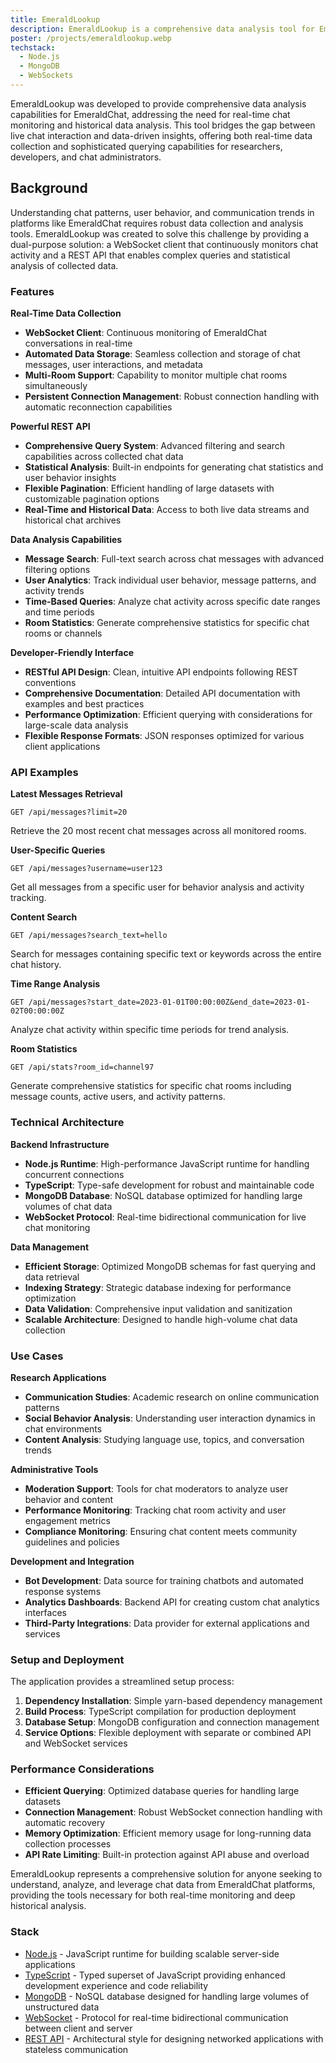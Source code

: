```yaml
---
title: EmeraldLookup
description: EmeraldLookup is a comprehensive data analysis tool for EmeraldChat that provides real-time WebSocket monitoring and a powerful REST API for querying chat data. Built with Node.js and MongoDB, it enables developers and researchers to collect, analyze, and retrieve chat statistics, user behavior patterns, and message data through an intuitive API interface.
poster: /projects/emeraldlookup.webp
techstack:
  - Node.js
  - MongoDB
  - WebSockets
---
```


EmeraldLookup was developed to provide comprehensive data analysis capabilities for EmeraldChat, addressing the need for real-time chat monitoring and historical data analysis. This tool bridges the gap between live chat interaction and data-driven insights, offering both real-time data collection and sophisticated querying capabilities for researchers, developers, and chat administrators.

## Background

Understanding chat patterns, user behavior, and communication trends in platforms like EmeraldChat requires robust data collection and analysis tools. EmeraldLookup was created to solve this challenge by providing a dual-purpose solution: a WebSocket client that continuously monitors chat activity and a REST API that enables complex queries and statistical analysis of collected data.

### Features

**Real-Time Data Collection**

- **WebSocket Client**: Continuous monitoring of EmeraldChat conversations in real-time
- **Automated Data Storage**: Seamless collection and storage of chat messages, user interactions, and metadata
- **Multi-Room Support**: Capability to monitor multiple chat rooms simultaneously
- **Persistent Connection Management**: Robust connection handling with automatic reconnection capabilities

**Powerful REST API**

- **Comprehensive Query System**: Advanced filtering and search capabilities across collected chat data
- **Statistical Analysis**: Built-in endpoints for generating chat statistics and user behavior insights
- **Flexible Pagination**: Efficient handling of large datasets with customizable pagination options
- **Real-Time and Historical Data**: Access to both live data streams and historical chat archives

**Data Analysis Capabilities**

- **Message Search**: Full-text search across chat messages with advanced filtering options
- **User Analytics**: Track individual user behavior, message patterns, and activity trends
- **Time-Based Queries**: Analyze chat activity across specific date ranges and time periods
- **Room Statistics**: Generate comprehensive statistics for specific chat rooms or channels

**Developer-Friendly Interface**

- **RESTful API Design**: Clean, intuitive API endpoints following REST conventions
- **Comprehensive Documentation**: Detailed API documentation with examples and best practices
- **Performance Optimization**: Efficient querying with considerations for large-scale data analysis
- **Flexible Response Formats**: JSON responses optimized for various client applications

### API Examples

**Latest Messages Retrieval**

```
GET /api/messages?limit=20
```

Retrieve the 20 most recent chat messages across all monitored rooms.

**User-Specific Queries**

```
GET /api/messages?username=user123
```

Get all messages from a specific user for behavior analysis and activity tracking.

**Content Search**

```
GET /api/messages?search_text=hello
```

Search for messages containing specific text or keywords across the entire chat history.

**Time Range Analysis**

```
GET /api/messages?start_date=2023-01-01T00:00:00Z&end_date=2023-01-02T00:00:00Z
```

Analyze chat activity within specific time periods for trend analysis.

**Room Statistics**

```
GET /api/stats?room_id=channel97
```

Generate comprehensive statistics for specific chat rooms including message counts, active users, and activity patterns.

### Technical Architecture

**Backend Infrastructure**

- **Node.js Runtime**: High-performance JavaScript runtime for handling concurrent connections
- **TypeScript**: Type-safe development for robust and maintainable code
- **MongoDB Database**: NoSQL database optimized for handling large volumes of chat data
- **WebSocket Protocol**: Real-time bidirectional communication for live chat monitoring

**Data Management**

- **Efficient Storage**: Optimized MongoDB schemas for fast querying and data retrieval
- **Indexing Strategy**: Strategic database indexing for performance optimization
- **Data Validation**: Comprehensive input validation and sanitization
- **Scalable Architecture**: Designed to handle high-volume chat data collection

### Use Cases

**Research Applications**

- **Communication Studies**: Academic research on online communication patterns
- **Social Behavior Analysis**: Understanding user interaction dynamics in chat environments
- **Content Analysis**: Studying language use, topics, and conversation trends

**Administrative Tools**

- **Moderation Support**: Tools for chat moderators to analyze user behavior and content
- **Performance Monitoring**: Tracking chat room activity and user engagement metrics
- **Compliance Monitoring**: Ensuring chat content meets community guidelines and policies

**Development and Integration**

- **Bot Development**: Data source for training chatbots and automated response systems
- **Analytics Dashboards**: Backend API for creating custom chat analytics interfaces
- **Third-Party Integrations**: Data provider for external applications and services

### Setup and Deployment

The application provides a streamlined setup process:

1. **Dependency Installation**: Simple yarn-based dependency management
2. **Build Process**: TypeScript compilation for production deployment
3. **Database Setup**: MongoDB configuration and connection management
4. **Service Options**: Flexible deployment with separate or combined API and WebSocket services

### Performance Considerations

- **Efficient Querying**: Optimized database queries for handling large datasets
- **Connection Management**: Robust WebSocket connection handling with automatic recovery
- **Memory Optimization**: Efficient memory usage for long-running data collection processes
- **API Rate Limiting**: Built-in protection against API abuse and overload

EmeraldLookup represents a comprehensive solution for anyone seeking to understand, analyze, and leverage chat data from EmeraldChat platforms, providing the tools necessary for both real-time monitoring and deep historical analysis.

### Stack

- [Node.js](https://nodejs.org/) - JavaScript runtime for building scalable server-side applications
- [TypeScript](https://www.typescriptlang.org/) - Typed superset of JavaScript providing enhanced development experience and code reliability
- [MongoDB](https://www.mongodb.com/) - NoSQL database designed for handling large volumes of unstructured data
- [WebSocket](https://developer.mozilla.org/en-US/docs/Web/API/WebSockets_API) - Protocol for real-time bidirectional communication between client and server
- [REST API](https://restfulapi.net/) - Architectural style for designing networked applications with stateless communication

